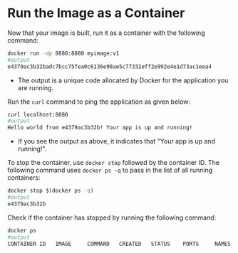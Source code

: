 # Run the Image as a Container

Now that your image is built, run it as a container with the following command:

```bash
docker run -dp 8080:8080 myimage:v1
#output
e4379ac3b32badc7bcc75fea0c6136e90ae5c77332eff2e992e4e1d73ac1eea4
```

- The output is a unique code allocated by Docker for the application you are running.

Run the `curl` command to ping the application as given below:

```bash
curl localhost:8080
#output
Hello world from e4379ac3b32b! Your app is up and running!
```

- If you see the output as above, it indicates that "Your app is up and running!".

To stop the container, use `docker stop` followed by the container ID. The following command uses `docker ps -q` to pass in the list of all running containers:

```bash
docker stop $(docker ps -q)
#output
e4379ac3b32b
```

Check if the container has stopped by running the following command:

```bash
docker ps
#output
CONTAINER ID   IMAGE     COMMAND   CREATED   STATUS    PORTS     NAMES
```
